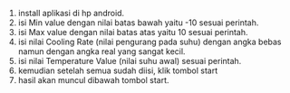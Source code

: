 1. install aplikasi di hp android.
2. isi Min value dengan nilai batas bawah yaitu  -10 sesuai perintah.
3. isi Max value dengan nilai batas atas yaitu 10 sesuai perintah.
4. isi nilai Cooling Rate (nilai pengurang pada suhu) dengan angka bebas namun dengan angka real yang sangat kecil.
5. isi nilai Temperature Value (nilai suhu awal) sesuai perintah.
6. kemudian setelah semua sudah diisi, klik tombol start
7. hasil akan muncul dibawah tombol start.

